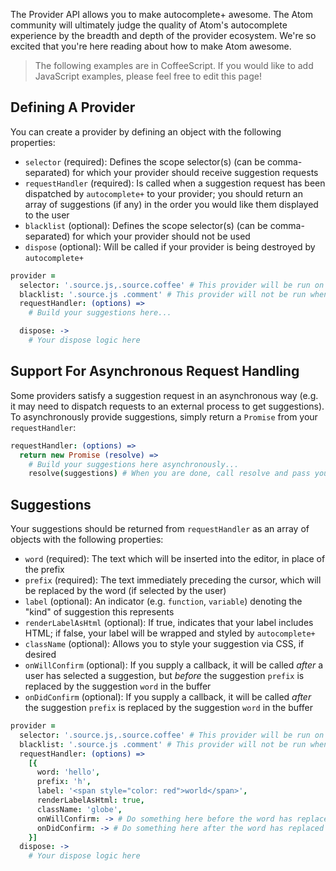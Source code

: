 The Provider API allows you to make autocomplete+ awesome. The Atom community will ultimately judge the quality of Atom's autocomplete experience by the breadth and depth of the provider ecosystem. We're so excited that you're here reading about how to make Atom awesome.

> The following examples are in CoffeeScript. If you would like to add JavaScript examples, please feel free to edit this page!

## Defining A Provider

You can create a provider by defining an object with the following properties:

* `selector` (required): Defines the scope selector(s) (can be comma-separated) for which your provider should receive suggestion requests
* `requestHandler` (required): Is called when a suggestion request has been dispatched by `autocomplete+` to your provider; you should return an array of suggestions (if any) in the order you would like them displayed to the user
* `blacklist` (optional): Defines the scope selector(s) (can be comma-separated) for which your provider should not be used
* `dispose` (optional): Will be called if your provider is being destroyed by `autocomplete+`

```coffeescript
provider =
  selector: '.source.js,.source.coffee' # This provider will be run on JavaScript and Coffee files
  blacklist: '.source.js .comment' # This provider will not be run when the cursor is inside a JavaScript comment
  requestHandler: (options) =>
    # Build your suggestions here...

  dispose: ->
    # Your dispose logic here
```

## Support For Asynchronous Request Handling

Some providers satisfy a suggestion request in an asynchronous way (e.g. it may need to dispatch requests to an external process to get suggestions). To asynchronously provide suggestions, simply return a `Promise` from your `requestHandler`:

```coffeescript
requestHandler: (options) =>
  return new Promise (resolve) =>
    # Build your suggestions here asynchronously...
    resolve(suggestions) # When you are done, call resolve and pass your suggestions to it
```

## Suggestions

Your suggestions should be returned from `requestHandler` as an array of objects with the following properties:

* `word` (required): The text which will be inserted into the editor, in place of the prefix
* `prefix` (required): The text immediately preceding the cursor, which will be replaced by the word (if selected by the user)
* `label` (optional): An indicator (e.g. `function`, `variable`) denoting the "kind" of suggestion this represents
* `renderLabelAsHtml` (optional): If true, indicates that your label includes HTML; if false, your label will be wrapped and styled by `autocomplete+`
* `className` (optional): Allows you to style your suggestion via CSS, if desired
* `onWillConfirm` (optional): If you supply a callback, it will be called _after_ a user has selected a suggestion, but _before_ the suggestion `prefix` is replaced by the suggestion `word` in the buffer
* `onDidConfirm` (optional): If you supply a callback, it will be called _after_ the suggestion `prefix` is replaced by the suggestion `word` in the buffer

```coffeescript
provider =
  selector: '.source.js,.source.coffee' # This provider will be run on JavaScript and Coffee files
  blacklist: '.source.js .comment' # This provider will not be run when the cursor is inside a JavaScript comment
  requestHandler: (options) =>
    [{
      word: 'hello',
      prefix: 'h',
      label: '<span style="color: red">world</span>',
      renderLabelAsHtml: true,
      className: 'globe',
      onWillConfirm: -> # Do something here before the word has replaced the prefix (if you need, you usually don't need to),
      onDidConfirm: -> # Do something here after the word has replaced the prefix (if you need, you usually don't need to)
    }]
  dispose: ->
    # Your dispose logic here
```